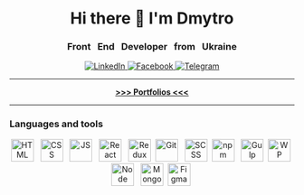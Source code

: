 <div id="header" align="center">
	<h1> Hi there 👋  I'm Dmytro</h1>
	<h3> Front &nbsp End &nbsp Developer &nbsp from &nbsp Ukraine</h3>
</div>
<div id="socials" align="center">
	<a href="https://www.linkedin.com/in/dmytro-kuts-v/">
		<img src="https://img.shields.io/badge/LinkedIn-blue?style=for-the-badge&logo=linkedin&logoColor=white" alt="LinkedIn"/>
	</a>
	<a href="https://www.facebook.com/dmitry.kuts.9">
		<img src="https://img.shields.io/badge/facebook-blue?style=for-the-badge&logo=facebook&logoColor=white" alt="Facebook"/>
	</a>
	<a href="https://t.me/DmytroKuts">
		<img src="https://img.shields.io/badge/Telegram-blue?style=for-the-badge&logo=telegram&logoColor=white" alt="Telegram"/>
	</a>
</div>

___

<div id="socials" align="center">
	<a href="https://dmytro-kuts.github.io/my-portfolio-site/">
		<b style="fontSize 16px" >>>> Portfolios <<<</b>
	</a>
</div>

___


### Languages and tools

<div id="socials" align="center">
  <img src="https://cdn.jsdelivr.net/gh/devicons/devicon/icons/html5/html5-original.svg" title="HTML" width="40" height="40"/> &nbsp;
  <img src="https://cdn.jsdelivr.net/gh/devicons/devicon/icons/css3/css3-original.svg" title="CSS" width="40" height="40"/> &nbsp;
  <img src="https://cdn.jsdelivr.net/gh/devicons/devicon/icons/javascript/javascript-original.svg" title="JS" width="40" height="40"/> &nbsp;
  <img src="https://cdn.jsdelivr.net/gh/devicons/devicon/icons/react/react-original.svg" title="React" width="40" height="40"/> &nbsp;
  <img src="https://cdn.jsdelivr.net/gh/devicons/devicon/icons/redux/redux-original.svg" title="Redux" width="40" height="40"/>&nbsp;
  <img src="https://cdn.jsdelivr.net/gh/devicons/devicon/icons/git/git-plain.svg" title="Git" width="40" height="40"/> &nbsp;
  <img src="https://cdn.jsdelivr.net/gh/devicons/devicon/icons/sass/sass-original.svg" title="SCSS" width="40" height="40"/>&nbsp;
  <img src="https://cdn.jsdelivr.net/gh/devicons/devicon/icons/npm/npm-original-wordmark.svg" title="npm" width="40" height="40"/> &nbsp;
  <img src="https://cdn.jsdelivr.net/gh/devicons/devicon/icons/gulp/gulp-plain.svg" title="Gulp" width="40" height="40"/>&nbsp;
  <img src="https://cdn.jsdelivr.net/gh/devicons/devicon/icons/webpack/webpack-original.svg" title="WP" width="40" height="40"/>&nbsp;
  <img src="https://cdn.jsdelivr.net/gh/devicons/devicon/icons/nodejs/nodejs-original.svg" title="Node" width="40" height="40"/> &nbsp;
  <img src="https://cdn.jsdelivr.net/gh/devicons/devicon/icons/mongodb/mongodb-original-wordmark.svg" title="MongoDB" width="40" height="40"/>&nbsp;
  <img src="https://cdn.jsdelivr.net/gh/devicons/devicon/icons/figma/figma-original.svg" title="Figma" width="40" height="40"/>&nbsp;
</div>
